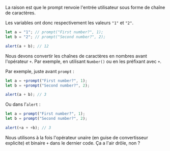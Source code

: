 La raison est que le prompt renvoie l'entrée utilisateur sous forme de chaîne de caractères.

Les variables ont donc respectivement les valeurs `"1"` et `"2"`.

```js run
let a = "1"; // prompt("First number?", 1);
let b = "2"; // prompt("Second number?", 2);

alert(a + b); // 12
```

Nous devons convertir les chaînes de caractères en nombres avant l'opérateur `+`. Par exemple, en utilisant `Number()` ou en les préfixant avec `+`.

Par exemple, juste avant `prompt` :

```js run
let a = +prompt("First number?", 1);
let b = +prompt("Second number?", 2);

alert(a + b); // 3
```

Ou dans l'`alert` :

```js run
let a = prompt("First number?", 1);
let b = prompt("Second number?", 2);

alert(+a + +b); // 3
```

Nous utilisons à la fois l'opérateur unaire (en guise de convertisseur explicite) et binaire `+` dans le dernier code. Ça a l'air drôle, non ?